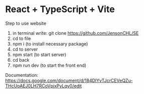 # React + TypeScript + Vite

Step to use website

1. in terminal write: git clone https://github.com/JensonCHL/SE 
2. cd to file
3. npm i (to install necessary package)
4. cd to server
5. npm start (to start server)
6. cd back
7. npm run dev (to start the front end)

Documentation: 
https://docs.google.com/document/d/184DlYvTJcrCEVeQZu-THcUoAEJ0LH7RCoVpixPyLqy0/edit
